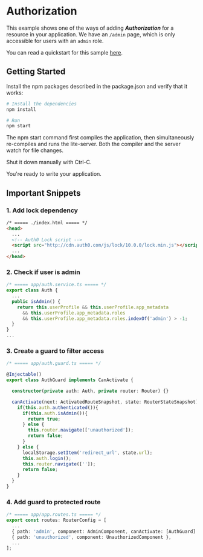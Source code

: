 # Authorization

This example shows one of the ways of adding ***Authorization*** for a resource in your application. We have an `/admin` page, which is only accessible for users with an `admin` role.

You can read a quickstart for this sample [here](https://auth0.com/docs/quickstart/spa/angular2/07-authorization). 

## Getting Started

Install the npm packages described in the package.json and verify that it works:

```bash
# Install the dependencies
npm install

# Run
npm start
```

The npm start command first compiles the application, then simultaneously re-compiles and runs the lite-server. Both the compiler and the server watch for file changes.

Shut it down manually with Ctrl-C.

You're ready to write your application.

## Important Snippets

### 1. Add lock dependency

```html
/* ===== ./index.html ===== */
<head>
  ...
  <!-- Auth0 Lock script -->
  <script src="http://cdn.auth0.com/js/lock/10.0.0/lock.min.js"></script>
  ...
</head>
```

### 2. Check if user is admin

```typescript
/* ===== app/auth.service.ts ===== */
export class Auth {
  ...
  public isAdmin() {
    return this.userProfile && this.userProfile.app_metadata
      && this.userProfile.app_metadata.roles
      && this.userProfile.app_metadata.roles.indexOf('admin') > -1;
  }
}
...
```

### 3. Create a guard to filter access

```typescript
/* ===== app/auth.guard.ts ===== */

@Injectable()
export class AuthGuard implements CanActivate {

  constructor(private auth: Auth, private router: Router) {}

  canActivate(next: ActivatedRouteSnapshot, state: RouterStateSnapshot) {
    if(this.auth.authenticated()){
      if(this.auth.isAdmin()){
        return true;
      } else {
        this.router.navigate(['unauthorized']);
        return false;
      }
    } else {
      localStorage.setItem('redirect_url', state.url);
      this.auth.login();
      this.router.navigate(['']);
      return false;
    }
  }
}
```

### 4. Add guard to protected route

```typescript
/* ===== app/app.routes.ts ===== */
export const routes: RouterConfig = [
  ...
  { path: 'admin', component: AdminComponent, canActivate: [AuthGuard] },
  { path: 'unauthorized', component: UnauthorizedComponent },
  ...
];
```